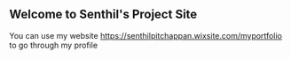 ## Welcome to Senthil's Project Site

You can use my website https://senthilpitchappan.wixsite.com/myportfolio to go through my profile




